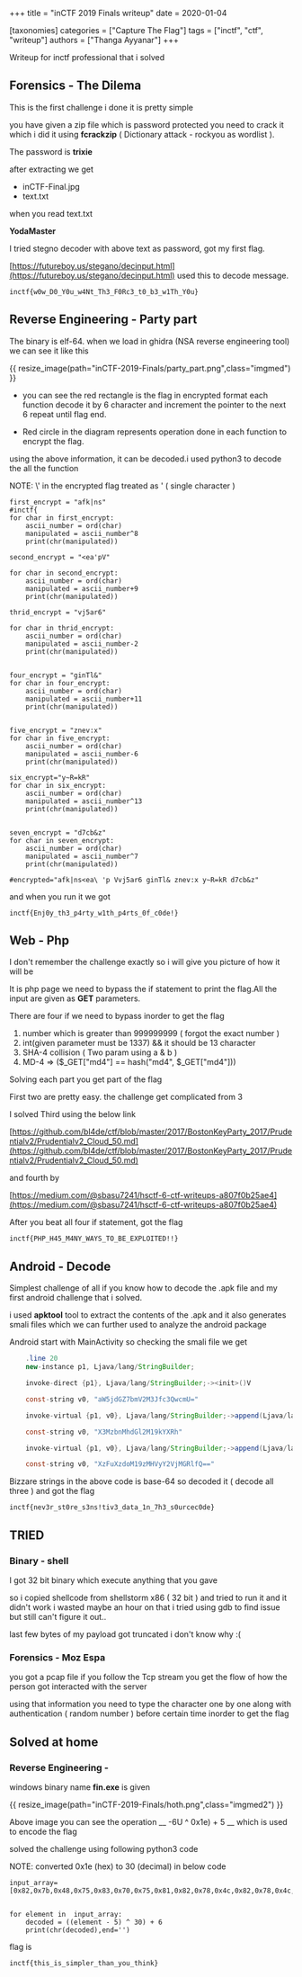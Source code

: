 +++
title = "inCTF 2019 Finals writeup"
date = 2020-01-04

[taxonomies]
categories = ["Capture The Flag"]
tags = ["inctf", "ctf", "writeup"]
authors = ["Thanga Ayyanar"]
+++

Writeup for inctf professional that i solved

## Forensics - The Dilema
This is the first challenge i done it is pretty simple

you have given a zip file which is password protected you need to crack it 
which i did it using **fcrackzip** ( Dictionary attack - rockyou as wordlist ). 
<!-- more -->

The password is **trixie**

after extracting we get
- inCTF-Final.jpg
- text.txt

when you read text.txt

**YodaMaster**


I tried stegno decoder with above text as password, got my first flag.

[https://futureboy.us/stegano/decinput.html](https://futureboy.us/stegano/decinput.html) used this to decode message.

```
inctf{w0w_D0_Y0u_w4Nt_Th3_F0Rc3_t0_b3_w1Th_Y0u}
```

## Reverse Engineering - Party part

The binary is elf-64. when we load in ghidra (NSA reverse engineering tool)
we can see it like this

{{ resize_image(path="inCTF-2019-Finals/party_part.png",class="imgmed") }}

* you can see the red rectangle is the flag in encrypted format each function decode it by 6 character and increment the pointer to the next 6 repeat until flag end.

* Red circle in the diagram represents operation done in each function to encrypt the flag.

using the above information, it can be decoded.i used python3 to decode the all the function

 NOTE: \\' in the encrypted flag treated as ' ( single character )

```py3
first_encrypt = "afk|ns"
#inctf{
for char in first_encrypt:
	ascii_number = ord(char)
	manipulated = ascii_number^8
	print(chr(manipulated))

second_encrypt = "<ea'pV"

for char in second_encrypt:
	ascii_number = ord(char)
	manipulated = ascii_number+9
	print(chr(manipulated))

thrid_encrypt = "vj5ar6"

for char in thrid_encrypt:
	ascii_number = ord(char)
	manipulated = ascii_number-2
	print(chr(manipulated))


four_encrypt = "ginTl&"
for char in four_encrypt:
	ascii_number = ord(char)
	manipulated = ascii_number+11
	print(chr(manipulated))


five_encrypt = "znev:x"
for char in five_encrypt:
	ascii_number = ord(char)
	manipulated = ascii_number-6
	print(chr(manipulated))

six_encrypt="y~R=kR"
for char in six_encrypt:
	ascii_number = ord(char)
	manipulated = ascii_number^13
	print(chr(manipulated))


seven_encrypt = "d7cb&z"
for char in seven_encrypt:
	ascii_number = ord(char)
	manipulated = ascii_number^7
	print(chr(manipulated))

#encrypted="afk|ns<ea\ 'p Vvj5ar6 ginTl& znev:x y~R=kR d7cb&z"

```

and when you run it we got
```
inctf{Enj0y_th3_p4rty_w1th_p4rts_0f_c0de!}
```

## Web - Php

I don't remember the challenge exactly so i will give you picture of how
it will be

It is php page we need to bypass the if statement to print the flag.All the input are given as **GET** parameters.

There are four if we need to bypass inorder to get the flag
1. number which is greater than 999999999 ( forgot the exact number )
2. int(given parameter must be 1337) && it should be 13 character
3. SHA-4 collision ( Two param using a & b )
4. MD-4 => ($_GET["md4"] == hash("md4", $_GET["md4"]))

Solving each part you get part of the flag

First two are pretty easy. the challenge get complicated from 3

I solved Third using the below link

[https://github.com/bl4de/ctf/blob/master/2017/BostonKeyParty_2017/Prudentialv2/Prudentialv2_Cloud_50.md](https://github.com/bl4de/ctf/blob/master/2017/BostonKeyParty_2017/Prudentialv2/Prudentialv2_Cloud_50.md)

and fourth by

[https://medium.com/@sbasu7241/hsctf-6-ctf-writeups-a807f0b25ae4](https://medium.com/@sbasu7241/hsctf-6-ctf-writeups-a807f0b25ae4)

After you beat all four if statement, got the flag
```
inctf{PHP_H45_M4NY_WAYS_TO_BE_EXPLOITED!!}
```

## Android - Decode

Simplest challenge of all if you know how to decode the .apk file and my first android challenge that i solved.

i used **apktool** tool to extract the contents of the .apk and it also
generates smali files which we can further used to analyze the android package

Android start with MainActivity so checking the smali file we get

```java
    .line 20
    new-instance p1, Ljava/lang/StringBuilder;

    invoke-direct {p1}, Ljava/lang/StringBuilder;-><init>()V

    const-string v0, "aW5jdGZ7bmV2M3Jfc3QwcmU="

    invoke-virtual {p1, v0}, Ljava/lang/StringBuilder;->append(Ljava/lang/String;)Ljava/lang/StringBuilder;

    const-string v0, "X3MzbnMhdGl2M19kYXRh"

    invoke-virtual {p1, v0}, Ljava/lang/StringBuilder;->append(Ljava/lang/String;)Ljava/lang/StringBuilder;

    const-string v0, "XzFuXzdoM19zMHVyY2VjMGRlfQ=="

```

Bizzare strings in the above code is base-64 so decoded it ( decode all three ) and got the flag
```
inctf{nev3r_st0re_s3ns!tiv3_data_1n_7h3_s0urcec0de}
```

## TRIED

### Binary - shell

I got 32 bit binary which execute anything that you gave

so i copied shellcode from shellstorm x86 ( 32 bit ) and tried to run it
and it didn't work i wasted maybe an hour on that i tried using gdb to 
find issue but still can't figure it out..

last few bytes of my payload got truncated i don't know why :(

### Forensics - Moz Espa

you got a pcap file if you follow the Tcp stream you get the flow of how the
person got interacted with the server

using that information you need to type the character one by one along with
authentication ( random number ) before certain time inorder to get the flag

## Solved at home

### Reverse Engineering - 
 windows binary name **fin.exe** is given

{{ resize_image(path="inCTF-2019-Finals/hoth.png",class="imgmed2") }}

Above image you can see the operation __ -6U ^ 0x1e) + 5 __ which is used to encode the flag

solved the challenge using following python3 code

NOTE: converted 0x1e (hex) to 30 (decimal) in below code

```py3
input_array=[0x82,0x7b,0x48,0x75,0x83,0x70,0x75,0x81,0x82,0x78,0x4c,0x82,0x78,0x4c,0x78,0x82,0x7e,0x79,0x7d,0x46,0x77,0x4c,0x75,0x81,0x4a,0x7b,0x4c,0x72,0x7c,0x76,0x4c,0x75,0x81,0x82,0x7b,0x80,0x6e]


for element in  input_array:
    decoded = ((element - 5) ^ 30) + 6
    print(chr(decoded),end='')

```
flag is
```
inctf{this_is_simpler_than_you_think}
```


